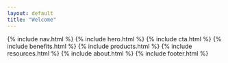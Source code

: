 ```yaml
---
layout: default
title: "Welcome"
---
```


<div id="content-container">
	{% include nav.html %}
	{% include hero.html %}
	{% include cta.html %}
	{% include benefits.html %}
	{% include products.html %}
	{% include resources.html %}
	{% include about.html %}
	{% include footer.html %}
</div>
